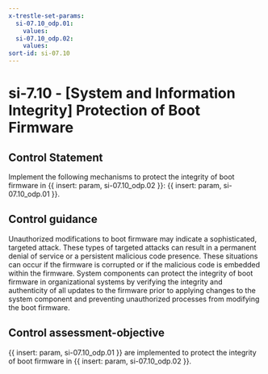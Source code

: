 ```yaml
---
x-trestle-set-params:
  si-07.10_odp.01:
    values:
  si-07.10_odp.02:
    values:
sort-id: si-07.10
---
```


# si-7.10 - \[System and Information Integrity\] Protection of Boot Firmware

## Control Statement

Implement the following mechanisms to protect the integrity of boot firmware in {{ insert: param, si-07.10_odp.02 }}: {{ insert: param, si-07.10_odp.01 }}.

## Control guidance

Unauthorized modifications to boot firmware may indicate a sophisticated, targeted attack. These types of targeted attacks can result in a permanent denial of service or a persistent malicious code presence. These situations can occur if the firmware is corrupted or if the malicious code is embedded within the firmware. System components can protect the integrity of boot firmware in organizational systems by verifying the integrity and authenticity of all updates to the firmware prior to applying changes to the system component and preventing unauthorized processes from modifying the boot firmware.

## Control assessment-objective

{{ insert: param, si-07.10_odp.01 }} are implemented to protect the integrity of boot firmware in {{ insert: param, si-07.10_odp.02 }}.
